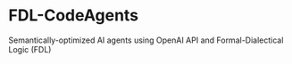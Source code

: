 # FDL-CodeAgents
Semantically-optimized AI agents using OpenAI API and Formal-Dialectical Logic (FDL)
